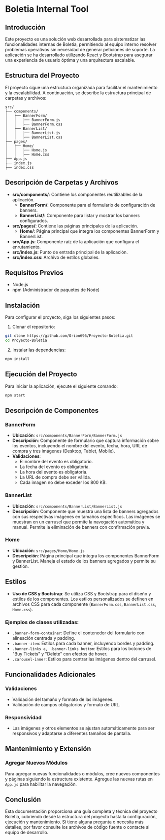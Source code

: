 # Boletia Internal Tool

## Introducción

Este proyecto es una solución web desarrollada para sistematizar las funcionalidades internas de Boletia, permitiendo al equipo interno resolver problemas operativos sin necesidad de generar peticiones de soporte. La aplicación se ha desarrollado utilizando React y Bootstrap para asegurar una experiencia de usuario óptima y una arquitectura escalable.

## Estructura del Proyecto

El proyecto sigue una estructura organizada para facilitar el mantenimiento y la escalabilidad. A continuación, se describe la estructura principal de carpetas y archivos:

```
src/
├── components/
│   ├── BannerForm/
│   │   ├── BannerForm.js
│   │   ├── BannerForm.css
│   ├── BannerList/
│   │   ├── BannerList.js
│   │   ├── BannerList.css
├── pages/
│   ├── Home/
│   │   ├── Home.js
│   │   ├── Home.css
├── App.js
├── index.js
├── index.css
```

## Descripción de Carpetas y Archivos

- **src/components/**: Contiene los componentes reutilizables de la aplicación.
  - **BannerForm/**: Componente para el formulario de configuración de banners.
  - **BannerList/**: Componente para listar y mostrar los banners configurados.
- **src/pages/**: Contiene las páginas principales de la aplicación.
  - **Home/**: Página principal que integra los componentes BannerForm y BannerList.
- **src/App.js**: Componente raíz de la aplicación que configura el enrutamiento.
- **src/index.js**: Punto de entrada principal de la aplicación.
- **src/index.css**: Archivo de estilos globales.

## Requisitos Previos

- Node.js
- npm (Administrador de paquetes de Node)

## Instalación

Para configurar el proyecto, siga los siguientes pasos:

1. Clonar el repositorio:

```sh
git clone https://github.com/Orion696/Proyecto-Boletia.git
cd Proyecto-Boletia
```

2. Instalar las dependencias:

```sh
npm install
```

## Ejecución del Proyecto

Para iniciar la aplicación, ejecute el siguiente comando:

```sh
npm start
```

## Descripción de Componentes

### BannerForm

- **Ubicación**: `src/components/BannerForm/BannerForm.js`
- **Descripción**: Componente de formulario que captura información sobre los eventos, incluyendo el nombre del evento, fecha, hora, URL de compra y tres imágenes (Desktop, Tablet, Mobile).
- **Validaciones**:
  - El nombre del evento es obligatorio.
  - La fecha del evento es obligatoria.
  - La hora del evento es obligatoria.
  - La URL de compra debe ser válida.
  - Cada imagen no debe exceder los 800 KB.

### BannerList

- **Ubicación**: `src/components/BannerList/BannerList.js`
- **Descripción**: Componente que muestra una lista de banners agregados con sus respectivas imágenes en tamaños específicos. Las imágenes se muestran en un carrusel que permite la navegación automática y manual. Permite la eliminación de banners con confirmación previa.

### Home

- **Ubicación**: `src/pages/Home/Home.js`
- **Descripción**: Página principal que integra los componentes BannerForm y BannerList. Maneja el estado de los banners agregados y permite su gestión.

## Estilos

- **Uso de CSS y Bootstrap**: Se utiliza CSS y Bootstrap para el diseño y estilos de los componentes. Los estilos personalizados se definen en archivos CSS para cada componente (`BannerForm.css`, `BannerList.css`, `Home.css`).

### Ejemplos de clases utilizadas:

- `.banner-form-container`: Define el contenedor del formulario con alineación centrada y padding.
- `.banner-item`: Estilos para cada banner, incluyendo bordes y padding.
- `.banner-links a, .banner-links button`: Estilos para los botones de "Buy Tickets" y "Delete" con efectos de hover.
- `.carousel-inner`: Estilos para centrar las imágenes dentro del carrusel.

## Funcionalidades Adicionales

### Validaciones

- Validación del tamaño y formato de las imágenes.
- Validación de campos obligatorios y formato de URL.

### Responsividad

- Las imágenes y otros elementos se ajustan automáticamente para ser responsivos y adaptarse a diferentes tamaños de pantalla.

## Mantenimiento y Extensión

### Agregar Nuevos Módulos

Para agregar nuevas funcionalidades o módulos, cree nuevos componentes y páginas siguiendo la estructura existente. Agregue las nuevas rutas en `App.js` para habilitar la navegación.

## Conclusión

Esta documentación proporciona una guía completa y técnica del proyecto Boletia, cubriendo desde la estructura del proyecto hasta la configuración, ejecución y mantenimiento. Si tiene alguna pregunta o necesita más detalles, por favor consulte los archivos de código fuente o contacte al equipo de desarrollo.

